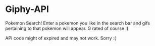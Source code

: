 # Giphy-API

Pokemon Search! Enter a pokemon you like in the search bar and gifs pertaining to that pokemon will appear. G rated of course :)

API code might of expired and may not work. Sorry :(